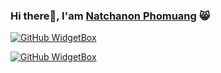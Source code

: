 ### Hi there👋,   I'am <a href="">Natchanon Phomuang</a> 😸

[![GitHub WidgetBox](https://github-widgetbox.vercel.app/api/profile?username=Natchanon84&data=followers,repositories,stars,commits&theme=nautilus)](https://github.com/Jurredr/github-widgetboxnautilus)

[![GitHub WidgetBox](https://github-widgetbox.vercel.app/api/skills?languages=html,css,javascript&includeNames=true&theme=nautilus)](https://github.com/Jurredr/github-widgetbox)







<!--**Natchanon84/Natchanon84** is a ✨ _special_ ✨ repository because its `README.md` (this file) appears on your GitHub profile.

Here are some ideas to get you started:

- 🔭 I’m currently working on ...
- 🌱 I’m currently learning ...
- 👯 I’m looking to collaborate on ...
- 🤔 I’m looking for help with ...
- 💬 Ask me about ...
- 📫 How to reach me: ...
- 😄 Pronouns: ...
- ⚡ Fun fact: ... --!>
